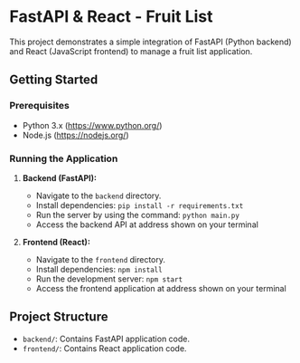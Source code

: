 # FastAPI & React - Fruit List

This project demonstrates a simple integration of FastAPI (Python backend) and React (JavaScript frontend) to manage a fruit list application.

## Getting Started

### Prerequisites

- Python 3.x (https://www.python.org/)
- Node.js (https://nodejs.org/)

### Running the Application

1. **Backend (FastAPI):**

   - Navigate to the `backend` directory.
   - Install dependencies: `pip install -r requirements.txt`
   - Run the server by using the command: `python main.py`
   - Access the backend API at address shown on your terminal

2. **Frontend (React):**

   - Navigate to the `frontend` directory.
   - Install dependencies: `npm install`
   - Run the development server: `npm start`
   - Access the frontend application at address shown on your terminal

## Project Structure

- `backend/`: Contains FastAPI application code.
- `frontend/`: Contains React application code.